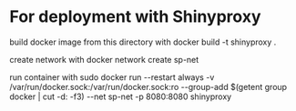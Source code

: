 # For deployment with Shinyproxy

build docker image from this directory with 
docker build -t shinyproxy .

create network with 
docker network create sp-net

run container with 
sudo docker run --restart always -v /var/run/docker.sock:/var/run/docker.sock:ro --group-add $(getent group docker | cut -d: -f3) --net sp-net -p 8080:8080
shinyproxy
